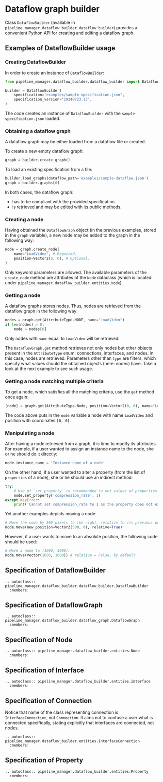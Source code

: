# Dataflow graph builder

Class `DataflowBuilder` (available in `pipeline_manager.dataflow_builder.dataflow_builder`) provides a convenient Python API for creating and editing a dataflow graph.

## Examples of DataflowBuilder usage

### Creating DataflowBuilder

In order to create an instance of `DataflowBuilder`:
```python
from pipeline_manager.dataflow_builder.dataflow_builder import DataflowBuilder

builder = DataflowBuilder(
    specification="examples/sample-specification.json",
    specification_version="20240723.13",
)
```

The code creates an instance of `DataflowBuilder` with the `sample-specification.json` loaded.

### Obtaining a dataflow graph

A dataflow graph may be either loaded from a dataflow file or created.

To create a new empty dataflow graph:
```python
graph = builder.create_graph()
```

To load an existing specification from a file:
```python
builder.load_graphs(dataflow_path='examples/sample-dataflow.json')
graph = builder.graphs[0]
```

In both cases, the dataflow graph:
- has to be compliant with the provided specification.
- is retrieved and may be edited with its public methods.

### Creating a node

Having obtained the `DataflowGraph` object (in the previous examples, stored in the `graph` variable), a new node may be added to the graph in the following way:
```python
node = graph.create_node(
    name="LoadVideo", # Required.
    position=Vector2(0, 0), # Optional.
)
```

Only keyword parameters are allowed. The available parameters of the `create_node` method are attributes of the `Node` dataclass (which is located under `pipeline_manager.dataflow_builder.entities.Node`).

### Getting a node

A dataflow graphs stores nodes. Thus, nodes are retrieved from the dataflow graph in the following way:
```python
nodes = graph.get(AttributeType.NODE, name="LoadVideo")
if len(nodes) > 0:
    node = nodes[0]
```

Only nodes with `name` equal to `LoadVideo` will be retrieved.

The `DataflowGraph.get` method retrieves not only nodes but other objects present in the `AttributeType` enum: connections, interfaces, and nodes. In this case, nodes are retrieved. Parameters other than `type` are filters, which specify what values should the obtained objects (here: nodes) have. Take a look at the next example to see such usage.

### Getting a node matching multiple criteria

To get a node, which satisfies all the matching criteria, use the `get` method once again:
```python
[node] = graph.get(AttributeType.Node, position=Vector2(0, 0), name="LoadVideo")
```

The code above puts in the `node` variable a node with name `LoadVideo` and position with coordinates `[0, 0]`.

### Manipulating a node

After having a node retrieved from a graph, it is time to modify its attributes. For example, if a user wanted to assign an instance name to the node, she or he should do it directly:
```python
node.instance_name = 'Instance name of a node'
```

On the other hand, if a user wanted to alter a property (from the list of `properties` of a node), she or he should use an indirect method:
```python
try:
    # Use of `set_property` is recommended to set values of properties of a node.
    node.set_property('compression_rate', 1)
except KeyError:
    print('Cannot set compression_rate to 1 as the property does not exists.')
```

Yet another examples depicts moving a node:
```python
# Move the node by 500 pixels to the right, relative to its previous position.
node.move(new_position=Vector2(500, 0), relative=True)
```

However, if a user wants to move to an absolute position, the following code should be used:
```python
# Move a node to [1000, 1000].
node.move(Vector(1000, 1000)) # relative = False, by default
```

## Specification of DataflowBuilder

```{eval-rst}
.. autoclass:: pipeline_manager.dataflow_builder.dataflow_builder.DataflowBuilder
  :members:
```

## Specification of DataflowGraph

```{eval-rst}
.. autoclass:: pipeline_manager.dataflow_builder.dataflow_graph.DataflowGraph
  :members:
```

## Specification of Node

```{eval-rst}
.. autoclass:: pipeline_manager.dataflow_builder.entities.Node
  :members:
```

## Specification of Interface

```{eval-rst}
.. autoclass:: pipeline_manager.dataflow_builder.entities.Interface
  :members:
```

## Specification of Connection

Notice that name of the class representing connection is `InterfaceConnection`, not `Connection`.
It aims not to confuse a user what is connected specifically, stating explicitly that interfaces are connected, not nodes.

```{eval-rst}
.. autoclass:: pipeline_manager.dataflow_builder.entities.InterfaceConnection
  :members:
```

## Specification of Property

```{eval-rst}
.. autoclass:: pipeline_manager.dataflow_builder.entities.Property
  :members:
```
